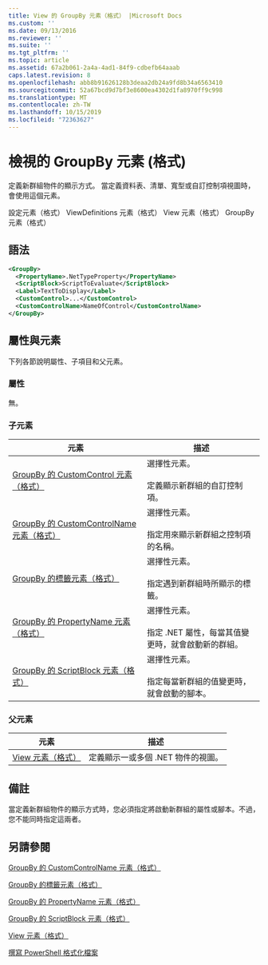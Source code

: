 ```yaml
---
title: View 的 GroupBy 元素（格式） |Microsoft Docs
ms.custom: ''
ms.date: 09/13/2016
ms.reviewer: ''
ms.suite: ''
ms.tgt_pltfrm: ''
ms.topic: article
ms.assetid: 67a2b061-2a4a-4ad1-84f9-cdbefb64aaab
caps.latest.revision: 8
ms.openlocfilehash: abb8b91626128b3deaa2db24a9fd8b34a6563410
ms.sourcegitcommit: 52a67bcd9d7bf3e8600ea4302d1fa8970ff9c998
ms.translationtype: MT
ms.contentlocale: zh-TW
ms.lasthandoff: 10/15/2019
ms.locfileid: "72363627"
---
```

# <a name="groupby-element-for-view-format"></a>檢視的 GroupBy 元素 (格式)

定義新群組物件的顯示方式。 當定義資料表、清單、寬型或自訂控制項視圖時，會使用這個元素。

設定元素（格式） ViewDefinitions 元素（格式） View 元素（格式） GroupBy 元素（格式）

## <a name="syntax"></a>語法

```xml
<GroupBy>
  <PropertyName>.NetTypeProperty</PropertyName>
  <ScriptBlock>ScriptToEvaluate</ScriptBlock>
  <Label>TextToDisplay</Label>
  <CustomControl>...</CustomControl>
  <CustomControlName>NameOfControl</CustomControlName>
</GroupBy>
```

## <a name="attributes-and-elements"></a>屬性與元素

下列各節說明屬性、子項目和父元素。

### <a name="attributes"></a>屬性

無。

### <a name="child-elements"></a>子元素

|元素|描述|
|-------------|-----------------|
|[GroupBy 的 CustomControl 元素（格式）](./customcontrol-element-for-groupby-format.md)|選擇性元素。<br /><br /> 定義顯示新群組的自訂控制項。|
|[GroupBy 的 CustomControlName 元素（格式）](./customcontrolname-element-for-groupby-format.md)|選擇性元素。<br /><br /> 指定用來顯示新群組之控制項的名稱。|
|[GroupBy 的標籤元素（格式）](./label-element-for-groupby-format.md)|選擇性元素。<br /><br /> 指定遇到新群組時所顯示的標籤。|
|[GroupBy 的 PropertyName 元素（格式）](./propertyname-element-for-groupby-format.md)|選擇性元素。<br /><br /> 指定 .NET 屬性，每當其值變更時，就會啟動新的群組。|
|[GroupBy 的 ScriptBlock 元素（格式）](./scriptblock-element-for-groupby-format.md)|選擇性元素。<br /><br /> 指定每當新群組的值變更時，就會啟動的腳本。|

### <a name="parent-elements"></a>父元素

|元素|描述|
|-------------|-----------------|
|[View 元素（格式）](./view-element-format.md)|定義顯示一或多個 .NET 物件的視圖。|

## <a name="remarks"></a>備註

當定義新群組物件的顯示方式時，您必須指定將啟動新群組的屬性或腳本。不過，您不能同時指定這兩者。

## <a name="see-also"></a>另請參閱

[GroupBy 的 CustomControlName 元素（格式）](./customcontrolname-element-for-groupby-format.md)

[GroupBy 的標籤元素（格式）](./label-element-for-groupby-format.md)

[GroupBy 的 PropertyName 元素（格式）](./propertyname-element-for-groupby-format.md)

[GroupBy 的 ScriptBlock 元素（格式）](./scriptblock-element-for-groupby-format.md)

[View 元素（格式）](./view-element-format.md)

[撰寫 PowerShell 格式化檔案](./writing-a-powershell-formatting-file.md)
